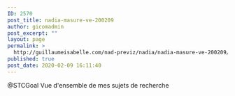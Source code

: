 ```yaml
---
ID: 2570
post_title: nadia-masure-ve-200209
author: gicomadmin
post_excerpt: ""
layout: page
permalink: >
  http://guillaumeisabelle.com/nad-previz/nadia/nadia-masure-ve-200209/
published: true
post_date: 2020-02-09 16:11:40
---
```

<!-- wp:paragraph -->

@STCGoal Vue d'ensemble de mes sujets de recherche

<!-- /wp:paragraph -->